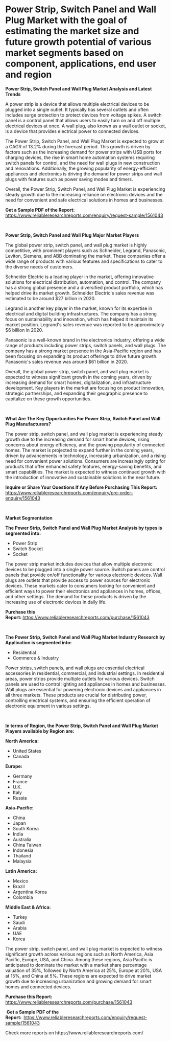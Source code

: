 <p><h1>Power Strip, Switch Panel and Wall Plug Market with the goal of estimating the market size and future growth potential of various market segments based on component, applications, end user and region</h1></p><p><strong>Power Strip, Switch Panel and Wall Plug Market Analysis and Latest Trends</strong></p>
<p><p>A power strip is a device that allows multiple electrical devices to be plugged into a single outlet. It typically has several outlets and often includes surge protection to protect devices from voltage spikes. A switch panel is a control panel that allows users to easily turn on and off multiple electrical devices at once. A wall plug, also known as a wall outlet or socket, is a device that provides electrical power to connected devices.</p><p>The Power Strip, Switch Panel, and Wall Plug Market is expected to grow at a CAGR of 13.2% during the forecast period. This growth is driven by factors such as the increasing demand for power strips with USB ports for charging devices, the rise in smart home automation systems requiring switch panels for control, and the need for wall plugs in new construction and renovations. Additionally, the growing popularity of energy-efficient appliances and electronics is driving the demand for power strips and wall plugs with features such as power saving modes and timers.</p><p>Overall, the Power Strip, Switch Panel, and Wall Plug Market is experiencing steady growth due to the increasing reliance on electronic devices and the need for convenient and safe electrical solutions in homes and businesses.</p></p>
<p><strong>Get a Sample PDF of the Report:&nbsp;</strong> <a href="https://www.reliableresearchreports.com/enquiry/request-sample/1561043">https://www.reliableresearchreports.com/enquiry/request-sample/1561043</a></p>
<p>&nbsp;</p>
<p><strong>Power Strip, Switch Panel and Wall Plug Major Market Players</strong></p>
<p><p>The global power strip, switch panel, and wall plug market is highly competitive, with prominent players such as Schneider, Legrand, Panasonic, Leviton, Siemens, and ABB dominating the market. These companies offer a wide range of products with various features and specifications to cater to the diverse needs of customers.</p><p>Schneider Electric is a leading player in the market, offering innovative solutions for electrical distribution, automation, and control. The company has a strong global presence and a diversified product portfolio, which has helped drive its market growth. Schneider Electric's sales revenue was estimated to be around $27 billion in 2020.</p><p>Legrand is another key player in the market, known for its expertise in electrical and digital building infrastructures. The company has a strong focus on sustainability and innovation, which has helped it maintain its market position. Legrand's sales revenue was reported to be approximately $6 billion in 2020.</p><p>Panasonic is a well-known brand in the electronics industry, offering a wide range of products including power strips, switch panels, and wall plugs. The company has a strong market presence in the Asia-Pacific region and has been focusing on expanding its product offerings to drive future growth. Panasonic's sales revenue was around $61 billion in 2020.</p><p>Overall, the global power strip, switch panel, and wall plug market is expected to witness significant growth in the coming years, driven by increasing demand for smart homes, digitalization, and infrastructure development. Key players in the market are focusing on product innovation, strategic partnerships, and expanding their geographic presence to capitalize on these growth opportunities.</p></p>
<p>&nbsp;</p>
<p><strong>What Are The Key Opportunities For Power Strip, Switch Panel and Wall Plug Manufacturers?</strong></p>
<p><p>The power strip, switch panel, and wall plug market is experiencing steady growth due to the increasing demand for smart home devices, rising concerns about energy efficiency, and the growing popularity of connected homes. The market is projected to expand further in the coming years, driven by advancements in technology, increasing urbanization, and a rising need for convenient power solutions. Consumers are increasingly opting for products that offer enhanced safety features, energy-saving benefits, and smart capabilities. The market is expected to witness continued growth with the introduction of innovative and sustainable solutions in the near future.</p></p>
<p><strong>Inquire or Share Your Questions If Any Before Purchasing This Report:</strong> <a href="https://www.reliableresearchreports.com/enquiry/pre-order-enquiry/1561043">https://www.reliableresearchreports.com/enquiry/pre-order-enquiry/1561043</a></p>
<p>&nbsp;</p>
<p><strong>Market Segmentation</strong></p>
<p><strong>The Power Strip, Switch Panel and Wall Plug Market Analysis by types is segmented into:</strong></p>
<p><ul><li>Power Strip</li><li>Switch Socket</li><li>Socket</li></ul></p>
<p><p>The power strip market includes devices that allow multiple electronic devices to be plugged into a single power source. Switch panels are control panels that provide on/off functionality for various electronic devices. Wall plugs are outlets that provide access to power sources for electronic devices. These markets cater to consumers looking for convenient and efficient ways to power their electronics and appliances in homes, offices, and other settings. The demand for these products is driven by the increasing use of electronic devices in daily life.</p></p>
<p><strong>Purchase this Report:&nbsp;</strong><a href="https://www.reliableresearchreports.com/purchase/1561043">https://www.reliableresearchreports.com/purchase/1561043</a></p>
<p>&nbsp;</p>
<p><strong>The Power Strip, Switch Panel and Wall Plug Market Industry Research by Application is segmented into:</strong></p>
<p><ul><li>Residential</li><li>Commerce & Industry</li></ul></p>
<p><p>Power strips, switch panels, and wall plugs are essential electrical accessories in residential, commercial, and industrial settings. In residential areas, power strips provide multiple outlets for various devices. Switch panels are used to control lighting and appliances in homes and businesses. Wall plugs are essential for powering electronic devices and appliances in all three markets. These products are crucial for distributing power, controlling electrical systems, and ensuring the efficient operation of electronic equipment in various settings.</p></p>
<p>&nbsp;</p>
<p><strong>In terms of Region, the Power Strip, Switch Panel and Wall Plug Market Players available by Region are:</strong></p>
<p>
    <p> <strong> North America: </strong>
        <ul>
            <li>United States</li>
            <li>Canada</li>
        </ul>
        </p> 
    <p> <strong> Europe: </strong>
        <ul>
            <li>Germany</li>
            <li>France</li>
            <li>U.K.</li>
            <li>Italy</li>
            <li>Russia</li>
        </ul>
        </p> 
    <p> <strong> Asia-Pacific: </strong>
        <ul>
            <li>China</li>
            <li>Japan</li>
            <li>South Korea</li>
            <li>India</li>
            <li>Australia</li>
            <li>China Taiwan</li>
            <li>Indonesia</li>
            <li>Thailand</li>
            <li>Malaysia</li>
        </ul>
        </p> 
    <p> <strong> Latin America: </strong>
        <ul>
            <li>Mexico</li>
            <li>Brazil</li>
            <li>Argentina Korea</li>
            <li>Colombia</li>
        </ul>
        </p> 
    <p> <strong> Middle East & Africa: </strong>
        <ul>
            <li>Turkey</li>
            <li>Saudi</li>
            <li>Arabia</li>
            <li>UAE</li>
            <li>Korea</li>
        </ul>
    </p>
    </p>
<p><p>The power strip, switch panel, and wall plug market is expected to witness significant growth across various regions such as North America, Asia Pacific, Europe, USA, and China. Among these regions, Asia Pacific is anticipated to dominate the market with a market share percentage valuation of 35%, followed by North America at 25%, Europe at 20%, USA at 15%, and China at 5%. These regions are expected to drive market growth due to increasing urbanization and growing demand for smart homes and connected devices.</p></p>
<p><strong>Purchase this Report: </strong><a href="https://www.reliableresearchreports.com/purchase/1561043">https://www.reliableresearchreports.com/purchase/1561043</a></p>
<p>&nbsp;<strong>Get a Sample PDF of the Report:&nbsp;&nbsp;</strong><a href="https://www.reliableresearchreports.com/enquiry/request-sample/1561043">https://www.reliableresearchreports.com/enquiry/request-sample/1561043</a></p>
<p><strong></strong></p>
<p>Check more reports on https://www.reliableresearchreports.com/</p>